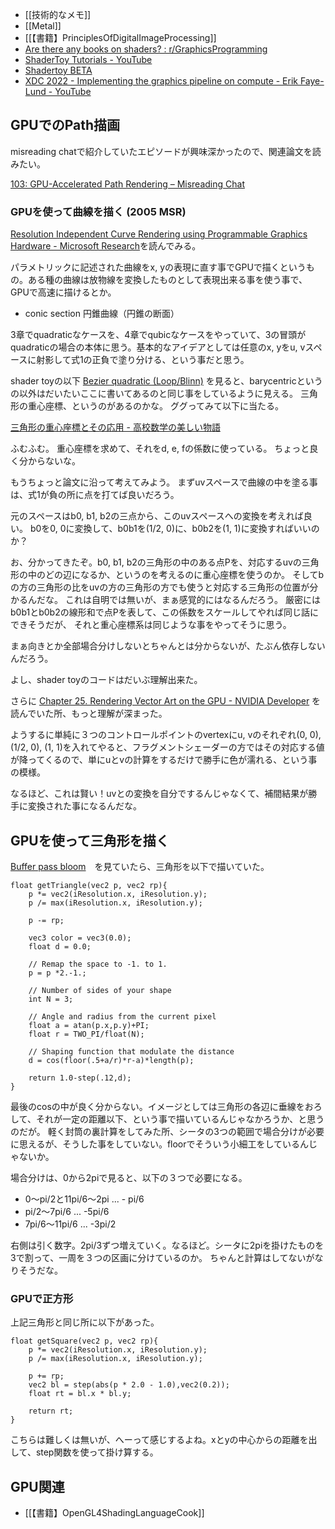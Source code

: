 - [[技術的なメモ]]
- [[Metal]]
- [[【書籍】PrinciplesOfDigitalImageProcessing]]
- [Are there any books on shaders? : r/GraphicsProgramming](https://www.reddit.com/r/GraphicsProgramming/comments/olbkpi/are_there_any_books_on_shaders/)
- [ShaderToy Tutorials - YouTube](https://www.youtube.com/playlist?list=PLGmrMu-IwbguU_nY2egTFmlg691DN7uE5)
- [Shadertoy BETA](https://www.shadertoy.com/)
- [XDC 2022 - Implementing the graphics pipeline on compute - Erik Faye-Lund - YouTube](https://www.youtube.com/watch?v=DREz3n7gZPw)

## GPUでのPath描画

misreading chatで紹介していたエピソードが興味深かったので、関連論文を読みたい。

[103: GPU-Accelerated Path Rendering – Misreading Chat](https://misreading.chat/2022/11/01/103-gpu-accelerated-path-rendering/) 

### GPUを使って曲線を描く (2005 MSR)

[Resolution Independent Curve Rendering using Programmable Graphics Hardware - Microsoft Research](https://www.microsoft.com/en-us/research/publication/resolution-independent-curve-rendering-using-programmable-graphics-hardware/)を読んでみる。

パラメトリックに記述された曲線をx, yの表現に直す事でGPUで描くというもの。ある種の曲線は放物線を変換したものとして表現出来る事を使う事で、GPUで高速に描けるとか。

- conic section 円錐曲線（円錐の断面）

3章でquadraticなケースを、4章でqubicなケースをやっていて、3の冒頭がquadraticの場合の本体に思う。基本的なアイデアとしては任意のx, yをu, vスペースに射影して式1の正負で塗り分ける、という事だと思う。

shader toyの以下 [Bezier quadratic (Loop/Blinn)](https://www.shadertoy.com/view/flG3Rt) を見ると、barycentricというの以外はだいたいここに書いてあるのと同じ事をしているように見える。
三角形の重心座標、というのがあるのかな。
ググってみて以下に当たる。

[三角形の重心座標とその応用 - 高校数学の美しい物語](https://manabitimes.jp/math/805)

ふむふむ。
重心座標を求めて、それをd, e, fの係数に使っている。
ちょっと良く分からないな。

もうちょっと論文に沿って考えてみよう。
まずuvスペースで曲線の中を塗る事は、式1が負の所に点を打てば良いだろう。

元のスペースはb0, b1, b2の三点から、このuvスペースへの変換を考えれば良い。
b0を0, 0に変換して、b0b1を(1/2, 0)に、b0b2を(1, 1)に変換すればいいのか？

お、分かってきたぞ。b0, b1, b2の三角形の中のある点Pを、対応するuvの三角形の中のどの辺になるか、というのを考えるのに重心座標を使うのか。
そしてbの方の三角形の比をuvの方の三角形の方でも使うと対応する三角形の位置が分かるんだな。
これは自明では無いが、まぁ感覚的にはなるんだろう。
厳密にはb0b1とb0b2の線形和で点Pを表して、この係数をスケールしてやれば同じ話にできそうだが、
それと重心座標系は同じような事をやってそうに思う。

まぁ向きとか全部場合分けしないとちゃんとは分からないが、たぶん依存しないんだろう。

よし、shader toyのコードはだいぶ理解出来た。

さらに [Chapter 25. Rendering Vector Art on the GPU - NVIDIA Developer](https://developer.nvidia.com/gpugems/gpugems3/part-iv-image-effects/chapter-25-rendering-vector-art-gpu) を読んでいた所、もっと理解が深まった。

ようするに単純に３つのコントロールポイントのvertexにu, vのそれぞれ(0, 0), (1/2, 0), (1, 1)を入れてやると、フラグメントシェーダーの方ではその対応する値が降ってくるので、単にuとvの計算をするだけで勝手に色が濡れる、という事の模様。

なるほど、これは賢い！uvとの変換を自分でするんじゃなくて、補間結果が勝手に変換された事になるんだな。

## GPUを使って三角形を描く

[Buffer pass bloom](https://www.shadertoy.com/view/lsBfRc)　を見ていたら、三角形を以下で描いていた。

```
float getTriangle(vec2 p, vec2 rp){
    p *= vec2(iResolution.x, iResolution.y);
    p /= max(iResolution.x, iResolution.y);
    
    p -= rp;

    vec3 color = vec3(0.0);
    float d = 0.0;

    // Remap the space to -1. to 1.
    p = p *2.-1.;

    // Number of sides of your shape
    int N = 3;

    // Angle and radius from the current pixel
    float a = atan(p.x,p.y)+PI;
    float r = TWO_PI/float(N);

    // Shaping function that modulate the distance
    d = cos(floor(.5+a/r)*r-a)*length(p);

    return 1.0-step(.12,d);
}
```

最後のcosの中が良く分からない。イメージとしては三角形の各辺に垂線をおろして、それが一定の距離以下、という事で描いているんじゃなかろうか、と思うのだが。
軽く封筒の裏計算をしてみた所、シータの3つの範囲で場合分けが必要に思えるが、そうした事をしていない。floorでそういう小細工をしているんじゃないか。

場合分けは、0から2piで見ると、以下の３つで必要になる。

- 0〜pi/2と11pi/6〜2pi ...  - pi/6
- pi/2〜7pi/6 ... -5pi/6
- 7pi/6〜11pi/6 ... -3pi/2

右側は引く数字。2pi/3ずつ増えていく。なるほど。シータに2piを掛けたものを3で割って、一周を３つの区画に分けているのか。
ちゃんと計算はしてないがなりそうだな。

### GPUで正方形

上記三角形と同じ所に以下があった。

```
float getSquare(vec2 p, vec2 rp){
    p *= vec2(iResolution.x, iResolution.y);
    p /= max(iResolution.x, iResolution.y);
        
    p += rp;
    vec2 bl = step(abs(p * 2.0 - 1.0),vec2(0.2));
    float rt = bl.x * bl.y;
    
	return rt;
}
```

こちらは難しくは無いが、へーって感じするよね。xとyの中心からの距離を出して、step関数を使って掛け算する。

## GPU関連

- [[【書籍】OpenGL4ShadingLanguageCook]]
